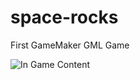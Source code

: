 # space-rocks
First GameMaker GML Game

![In Game Content](https://github.com/rpereirakokku/space-rocks/blob/main/SpaceRocks.png?raw=true)
